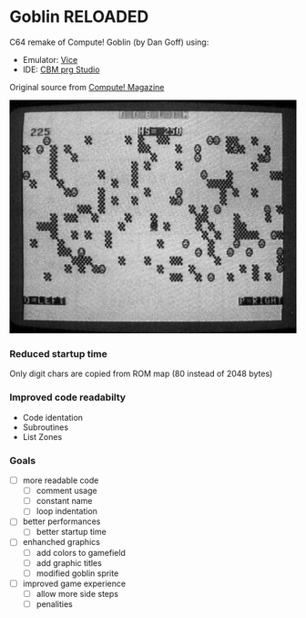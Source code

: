 Goblin RELOADED
===============

C64 remake of Compute! Goblin (by Dan Goff) using:

* Emulator: [Vice](http://vice-emu.sourceforge.net/)
* IDE: [CBM prg Studio](http://www.ajordison.co.uk/)

Original source from [Compute! Magazine](http://www.atarimagazines.com/compute/issue38/023_1_GOBLIN.php)

![original screenshot](assets/images/original-c64.jpg)

### Reduced startup time
Only digit chars are copied from ROM map (80 instead of 2048 bytes)

### Improved code readabilty
* Code identation
* Subroutines
* List Zones

### Goals
- [ ] more readable code
  - [ ] comment usage
  - [ ] constant name
  - [ ] loop indentation
- [ ] better performances
  - [ ] better startup time
- [ ] enhanched graphics
  - [ ] add colors to gamefield
  - [ ] add graphic titles
  - [ ] modified goblin sprite
- [ ] improved game experience
  - [ ] allow more side steps 
  - [ ] penalities
